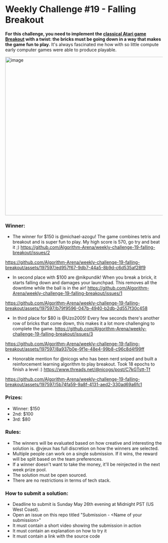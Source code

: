# Weekly Challenge #19 - Falling Breakout

**For this challenge, you need to implement the [classical Atari game Breakout](https://en.wikipedia.org/wiki/Breakout_(video_game)) with a twist: the bricks must be going down in a way that makes the game fun to play.** It's always fascinated me how with so little compute early computer games were able to produce playable.

<img width="506" alt="image" src="https://github.com/Algorithm-Arena/weekly-challenge-19-falling-breakout/assets/197597/f0d9c14b-66f8-4ad2-81ba-d7017af32b5a">

### Winner:

* The winner for $150 is @michael-azogu! The game combines tetris and breakout and is super fun to play. My high score is 570, go try and beat it ;) https://github.com/Algorithm-Arena/weekly-challenge-19-falling-breakout/issues/2



https://github.com/Algorithm-Arena/weekly-challenge-19-falling-breakout/assets/197597/ed957f67-9db7-44a5-8b9d-c6d535af28f9



* In second place with $100 are @nikpundik! When you break a brick, it starts falling down and damages your launchpad. This removes all the downtime while the ball is in the air! https://github.com/Algorithm-Arena/weekly-challenge-19-falling-breakout/issues/1


https://github.com/Algorithm-Arena/weekly-challenge-19-falling-breakout/assets/197597/b79f9596-047b-4940-b2db-2d557f30c458


* In third place for $80 is @Uzo2005! Every few seconds there's another row of bricks that come down, this makes it a lot more challenging to complete the game. https://github.com/Algorithm-Arena/weekly-challenge-19-falling-breakout/issues/3


https://github.com/Algorithm-Arena/weekly-challenge-19-falling-breakout/assets/197597/8a937b0e-9f1e-48e4-99b8-c96c8d4f99ff


* Honorable mention for @nicogs who has been nerd sniped and built a reinforcement learning algorithm to play breakout. Took 18 epochs to finish a level :) https://www.threads.net/@nicogs/post/C7kGTstt-Tf


https://github.com/Algorithm-Arena/weekly-challenge-19-falling-breakout/assets/197597/5b74fa59-9a8f-4131-aed2-330ad69a6fc1


### Prizes:
* Winner: $150
* 2nd: $100
* 3rd: $80

### Rules:
* The winners will be evaluated based on how creative and interesting the solution is. @vjeux has full discretion on how the winners are selected.
* Multiple people can work on a single submission. If it wins, the reward will be split based on the team preferences.
* If a winner doesn't want to take the money, it'll be reinjected in the next week prize pool.
* The solution must be open sourced.
* There are no restrictions in terms of tech stack.

### How to submit a solution:
* Deadline to submit is Sunday May 26th evening at Midnight PST (US West Coast).
* Open an issue on this repo titled "Submission - &lt;Name of your submission&gt;"
* It must contain a short video showing the submission in action
* It must contain an explanation on how to try it
* It must contain a link with the source code

